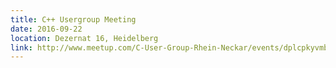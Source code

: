 ```yaml
---
title: C++ Usergroup Meeting
date: 2016-09-22
location: Dezernat 16, Heidelberg
link: http://www.meetup.com/C-User-Group-Rhein-Neckar/events/dplcpkyvmbdc/
---
```

